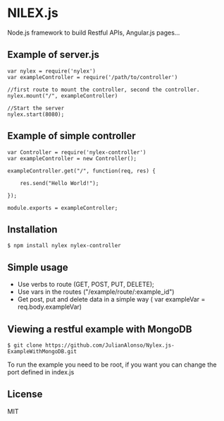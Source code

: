 NILEX.js
========

Node.js framework to build Restful APIs, Angular.js pages...

## Example of server.js 
  
    var nylex = require('nylex')
    var exampleController = require('/path/to/controller')
  
    //first route to mount the controller, second the controller.
    nylex.mount("/", exampleController)
  
    //Start the server
    nylex.start(8080);
  
## Example of simple controller

    var Controller = require('nylex-controller')
    var exampleController = new Controller();
  
    exampleController.get("/", function(req, res) {
      
        res.send("Hello World!");
      
    });
  
    module.exports = exampleController;

## Installation

    $ npm install nylex nylex-controller
    
## Simple usage
  
  * Use verbs to route (GET, POST, PUT, DELETE);
  * Use vars in the routes ("/example/route/:example_id")
  * Get post, put and delete data in a simple way ( var exampleVar = req.body.exampleVar)
  

## Viewing a restful example with MongoDB
  
    $ git clone https://github.com/JulianAlonso/Nylex.js-ExampleWithMongoDB.git

  To run the example you need to be root, if you want you can change the port defined in index.js


## License 
  
  MIT





  
  
